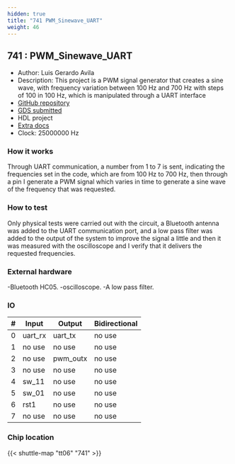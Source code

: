 ```yaml
---
hidden: true
title: "741 PWM_Sinewave_UART"
weight: 46
---
```


## 741 : PWM_Sinewave_UART

* Author: Luis Gerardo Avila
* Description: This project is a PWM signal generator that creates a sine wave, with frequency variation between 100 Hz and 700 Hz with steps of 100 in 100 Hz, which is manipulated through a UART interface
* [GitHub repository](https://github.com/JerryAvila06/PWM_Sinewave)
* [GDS submitted](https://github.com/JerryAvila06/PWM_Sinewave/actions/runs/8757359809)
* HDL project
* [Extra docs]()
* Clock: 25000000 Hz

<!---

This file is used to generate your project datasheet. Please fill in the information below and delete any unused
sections.

You can also include images in this folder and reference them in the markdown. Each image must be less than
512 kb in size, and the combined size of all images must be less than 1 MB.
-->


### How it works

Through UART communication, a number from 1 to 7 is sent, indicating the frequencies set in the code, which are from 100 Hz to 700 Hz, then through a pin I generate a PWM signal which varies in time to generate a sine wave of the frequency that was requested.

### How to test

Only physical tests were carried out with the circuit, a Bluetooth antenna was added to the UART communication port, and a low pass filter was added to the output of the system to improve the signal a little and then it was measured with the oscilloscope and I verify that it delivers the requested frequencies.

### External hardware

-Bluetooth HC05.
-oscilloscope.
-A low pass filter.


### IO

| #             | Input    | Output   | Bidirectional   |
| ------------- | -------- | -------- | --------------- |
| 0 | uart_rx  | uart_tx  | no use        |
| 1 | no use  | no use  | no use        |
| 2 | no use  | pwm_outx  | no use        |
| 3 | no use  | no use  | no use        |
| 4 | sw_11  | no use  | no use        |
| 5 | sw_01  | no use  | no use        |
| 6 | rst1  | no use  | no use        |
| 7 | no use  | no use  | no use        |


### Chip location

{{< shuttle-map "tt06" "741" >}}
